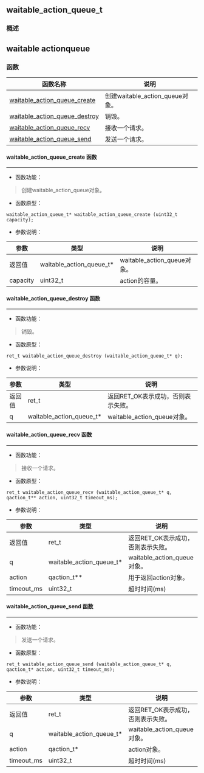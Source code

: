 ## waitable\_action\_queue\_t
### 概述
waitable actionqueue
----------------------------------
### 函数
<p id="waitable_action_queue_t_methods">

| 函数名称 | 说明 | 
| -------- | ------------ | 
| <a href="#waitable_action_queue_t_waitable_action_queue_create">waitable\_action\_queue\_create</a> | 创建waitable_action_queue对象。 |
| <a href="#waitable_action_queue_t_waitable_action_queue_destroy">waitable\_action\_queue\_destroy</a> | 销毁。 |
| <a href="#waitable_action_queue_t_waitable_action_queue_recv">waitable\_action\_queue\_recv</a> | 接收一个请求。 |
| <a href="#waitable_action_queue_t_waitable_action_queue_send">waitable\_action\_queue\_send</a> | 发送一个请求。 |
#### waitable\_action\_queue\_create 函数
-----------------------

* 函数功能：

> <p id="waitable_action_queue_t_waitable_action_queue_create">创建waitable_action_queue对象。

* 函数原型：

```
waitable_action_queue_t* waitable_action_queue_create (uint32_t capacity);
```

* 参数说明：

| 参数 | 类型 | 说明 |
| -------- | ----- | --------- |
| 返回值 | waitable\_action\_queue\_t* | waitable\_action\_queue对象。 |
| capacity | uint32\_t | action的容量。 |
#### waitable\_action\_queue\_destroy 函数
-----------------------

* 函数功能：

> <p id="waitable_action_queue_t_waitable_action_queue_destroy">销毁。

* 函数原型：

```
ret_t waitable_action_queue_destroy (waitable_action_queue_t* q);
```

* 参数说明：

| 参数 | 类型 | 说明 |
| -------- | ----- | --------- |
| 返回值 | ret\_t | 返回RET\_OK表示成功，否则表示失败。 |
| q | waitable\_action\_queue\_t* | waitable\_action\_queue对象。 |
#### waitable\_action\_queue\_recv 函数
-----------------------

* 函数功能：

> <p id="waitable_action_queue_t_waitable_action_queue_recv">接收一个请求。

* 函数原型：

```
ret_t waitable_action_queue_recv (waitable_action_queue_t* q, qaction_t** action, uint32_t timeout_ms);
```

* 参数说明：

| 参数 | 类型 | 说明 |
| -------- | ----- | --------- |
| 返回值 | ret\_t | 返回RET\_OK表示成功，否则表示失败。 |
| q | waitable\_action\_queue\_t* | waitable\_action\_queue对象。 |
| action | qaction\_t** | 用于返回action对象。 |
| timeout\_ms | uint32\_t | 超时时间(ms) |
#### waitable\_action\_queue\_send 函数
-----------------------

* 函数功能：

> <p id="waitable_action_queue_t_waitable_action_queue_send">发送一个请求。

* 函数原型：

```
ret_t waitable_action_queue_send (waitable_action_queue_t* q, qaction_t* action, uint32_t timeout_ms);
```

* 参数说明：

| 参数 | 类型 | 说明 |
| -------- | ----- | --------- |
| 返回值 | ret\_t | 返回RET\_OK表示成功，否则表示失败。 |
| q | waitable\_action\_queue\_t* | waitable\_action\_queue对象。 |
| action | qaction\_t* | action对象。 |
| timeout\_ms | uint32\_t | 超时时间(ms) |
